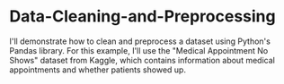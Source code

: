 # Data-Cleaning-and-Preprocessing
I'll demonstrate how to clean and preprocess a dataset using Python's Pandas library. For this example, I'll use the "Medical Appointment No Shows" dataset from Kaggle, which contains information about medical appointments and whether patients showed up.
